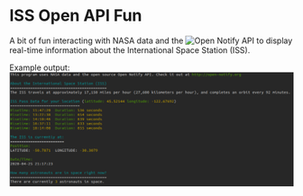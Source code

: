 # ISS Open API Fun
A bit of fun interacting with NASA data and the ![Open Notify API](http://open-notify.org) to display real-time information about the International Space Station (ISS). 

Example output:
![Example](/images/issapiexample.png)